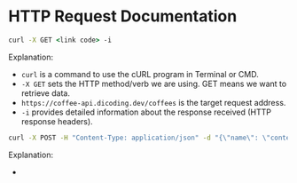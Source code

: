 # HTTP Request Documentation

```cmd
curl -X GET <link code> -i

```

Explanation: 

*  `curl` is a command to use the cURL program in Terminal or CMD.
* `-X GET` sets the HTTP method/verb we are using. GET means we want to retrieve data.
* `https://coffee-api.dicoding.dev/coffees` is the target request address.
* `-i` provides detailed information about the response received (HTTP response headers).



```cmd
curl -X POST -H "Content-Type: application/json" -d "{\"name\": \"contentName\"}" <link name>  -i

```

Explanation: 

* 
